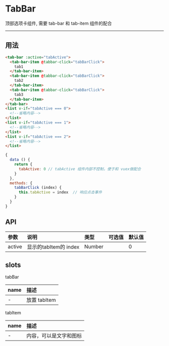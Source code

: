 # TabBar

顶部选项卡组件, 需要 tab-bar 和 tab-item 组件的配合

-----

## 用法

```html
<tab-bar :active="tabActive">
  <tab-bar-item @tabbar-click="tabBarClick">
    tab1
  </tab-bar-item>
  <tab-bar-item @tabbar-click="tabBarClick">
    tab2
  </tab-bar-item>
  <tab-bar-item @tabbar-click="tabBarClick">
    tab3
  </tab-bar-item>
</tab-bar>
<list v-if="tabActive === 0">
  <!--省略内容-->
</list>
<list v-if="tabActive === 1">
  <!--省略内容-->
</list>
<list v-if="tabActive === 2">
  <!--省略内容-->
</list>
```

```javascript
{
  data () {
    return {
      tabActive: 0 // tabActive 组件内部不控制，便于和 vuex做配合
    }
  },
  methods: {
    tabBarClick (index) {
      this.tabActive = index  // 响应点击事件
    }
  }
}
```

## API

| 参数 | 说明 |	类型 | 可选值 | 默认值 |
| :---- | :---- | :---- | :---- | :---- |
| active | 显示的tabItem的 index | Number | | 0 |

## slots

tabBar

| name | 描述     |
| :------------- | :------------- |
| -   | 放置 tabItem |

tabItem

| name | 描述     |
| :------------- | :------------- |
| -   | 内容，可以是文字和图标 |
